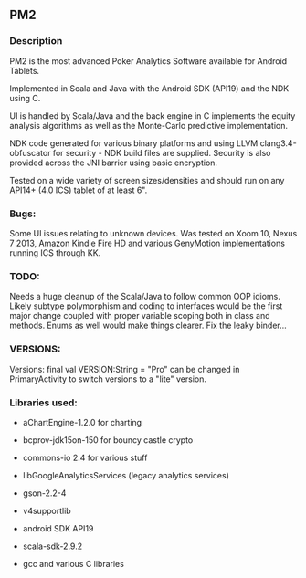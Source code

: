 ## **PM2**

### Description
PM2 is the most advanced Poker Analytics Software available for Android Tablets.

Implemented in Scala and Java with the Android SDK (API19) and the NDK using C.

UI is handled by Scala/Java and the back engine in C implements the equity analysis algorithms as well as the Monte-Carlo
predictive implementation.

NDK code generated for various binary platforms and using LLVM clang3.4-obfuscator for security - NDK build files are supplied.
Security is also provided across the JNI barrier using basic encryption.

Tested on a wide variety of screen sizes/densities and should run on any API14+ (4.0 ICS) tablet of at least 6".

### Bugs:
Some UI issues relating to unknown devices. Was tested on Xoom 10, Nexus 7 2013, Amazon Kindle Fire HD and various GenyMotion implementations running ICS through KK.

### TODO:
Needs a huge cleanup of the Scala/Java to follow common OOP idioms. Likely subtype polymorphism and coding to
interfaces would be the first major change coupled with proper variable scoping both in class and methods. Enums as well would make things clearer. Fix the leaky binder...

### VERSIONS:
Versions: final val VERSION:String = "Pro" can be changed in PrimaryActivity to switch versions to a "lite" version.


### Libraries used:

- aChartEngine-1.2.0 for charting
- bcprov-jdk15on-150 for bouncy castle crypto
- commons-io 2.4 for various stuff
- libGoogleAnalyticsServices (legacy analytics services)
- gson-2.2-4
- v4supportlib

- android SDK API19
- scala-sdk-2.9.2
- gcc and various C libraries
